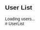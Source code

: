 <!DOCTYPE html>
<html>
<head>
  <title>User List</title>
  <style>  
    body {
      font-family: Arial, sans-serif;
    }
    .user-card {
      border: 1px solid #ccc;
      padding: 10px;
      margin: 10px;
      border-radius: 8px;
    }
  </style>
</head>
<body>
  <h2>User List</h2>
  <div id="userList">Loading users...</div>

  <script>
    fetch('https://jsonplaceholder.typicode.com/users')
      .then(response => response.json()) // Parse JSON
      .then(users => {
        const userList = document.getElementById('userList');
        userList.innerHTML = '';

        users.forEach(user => {
          const userCard = document.createElement('div');
          userCard.className = 'user-card';
          userCard.innerHTML = `<strong>${user.name}</strong><br>Email: ${user.email}`;
          userList.appendChild(userCard);
        });
      })
      .catch(error => {
        console.error('Error fetching users:', error);
        document.getElementById('userList').textContent = 'Failed to load users.';
      });
  </script>
</body>
</html># UserList

